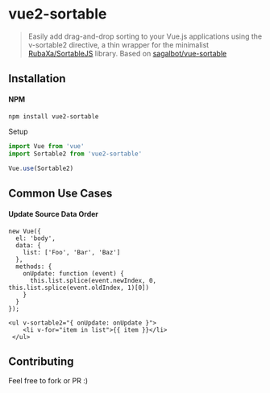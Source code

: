 # vue2-sortable

> Easily add drag-and-drop sorting to your Vue.js applications using the v-sortable2 directive, a thin wrapper for the minimalist [RubaXa/SortableJS](https://github.com/RubaXa/Sortable) library. 
Based on [sagalbot/vue-sortable](https://github.com/sagalbot/vue-sortable)


Installation
--

#### NPM

```bash
npm install vue2-sortable
```

Setup

```javascript
import Vue from 'vue'
import Sortable2 from 'vue2-sortable'

Vue.use(Sortable2)
```

Common Use Cases
--

#### Update Source Data Order

```
new Vue({
  el: 'body',
  data: {
    list: ['Foo', 'Bar', 'Baz']
  },
  methods: {
    onUpdate: function (event) {
      this.list.splice(event.newIndex, 0, this.list.splice(event.oldIndex, 1)[0])
    }
  }
});
```

```
<ul v-sortable2="{ onUpdate: onUpdate }">
    <li v-for="item in list">{{ item }}</li>
 </ul>
```

Contributing
--

Feel free to fork or PR :)

